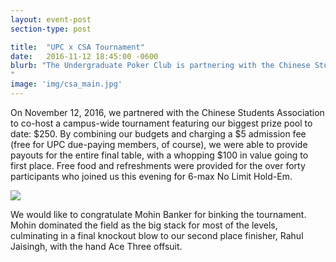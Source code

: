 ```yaml
---
layout: event-post
section-type: post

title:  "UPC x CSA Tournament"
date:   2016-11-12 18:45:00 -0600
blurb: "The Undergraduate Poker Club is partnering with the Chinese Students Association to present our biggest campus-wide tournament so far featuring a $250 prize pool. 
"
image: 'img/csa_main.jpg'
---
```

On November 12, 2016, we partnered with the Chinese Students Association to co-host a campus-wide tournament featuring our biggest prize pool to date: $250. By combining our budgets and charging a $5 admission fee (free for UPC due-paying members, of course), we were able to provide payouts for the entire final table, with a whopping $100 in value going to first place. Free food and refreshments were provided for the over forty participants who joined us this evening for 6-max No Limit Hold-Em. 

<div><img src='{{site.baseurl}}/img/csa.jpg'/></div>

We would like to congratulate Mohin Banker for binking the tournament. Mohin dominated the field as the big stack for most of the levels, culminating in a final knockout blow to our second place finisher, Rahul Jaisingh, with the hand Ace Three offsuit.  
